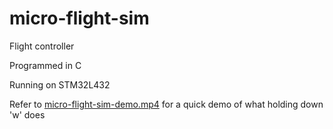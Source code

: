 # micro-flight-sim

Flight controller

Programmed in C

Running on STM32L432

Refer to [micro-flight-sim-demo.mp4](micro-flight-sim-demo.mp4) for a quick demo of what holding down 'w' does